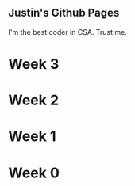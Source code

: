 ## Justin's Github Pages

I'm the best coder in CSA. Trust me. 

# Week 3
# Week 2
# Week 1
# Week 0



